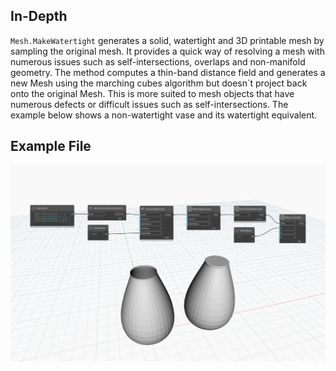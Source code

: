 ## In-Depth
`Mesh.MakeWatertight` generates a solid, watertight and 3D printable mesh by sampling the original mesh. It provides a quick way of resolving a mesh with numerous issues such as self-intersections, overlaps and non-manifold geometry. The method computes a thin-band distance field and generates a new Mesh using the marching cubes algorithm but doesn`t project back onto the original Mesh. This is more suited to mesh objects that have numerous defects or difficult issues such as self-intersections.
The example below shows a non-watertight vase and its watertight equivalent.

## Example File

![Example](./Autodesk.DesignScript.Geometry.Mesh.MakeWatertight_img.jpg)